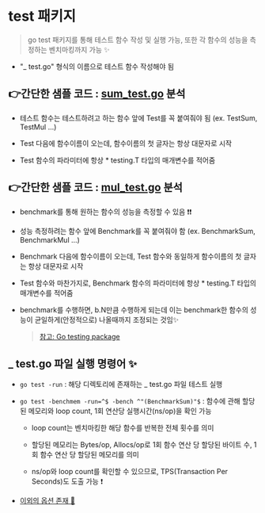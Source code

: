 # test 패키지
> go test 패키지를 통해 테스트 함수 작성 및 실행 가능, 또한 각 함수의 성능을 측정하는 벤치마킹까지 가능 ✨


+  "_ test.go" 형식의 이름으로 테스트 함수 작성해야 됨   

##  👉간단한 샘플 코드 : [sum_test.go](https://github.com/sujiny-tech/TIL/blob/main/programming/Golang/test/sum_test.go) **분석**    

   + 테스트 함수는 테스트하려고 하는 함수 앞에 Test를 꼭 붙여줘야 됨 (ex. TestSum, TestMul ...)    

   + Test 다음에 함수이름이 오는데, 함수이름의 첫 글자는 항상 대문자로 시작    

   + Test 함수의 파라미터에 항상 * testing.T 타입의 매개변수를 적어줌


## 👉간단한 샘플 코드 : [mul_test.go](https://github.com/sujiny-tech/TIL/blob/main/programming/Golang/test/mul_test.go) **분석**

   + benchmark를 통해 원하는 함수의 성능을 측정할 수 있음 ❗❗   

   + 성능 측정하려는 함수 앞에 Benchmark를 꼭 붙여줘야 함 (ex. BenchmarkSum, BenchmarkMul ...)

   + Benchmark 다음에 함수이름이 오는데, Test 함수와 동일하게 함수이름의 첫 글자는 항상 대문자로 시작

   + Test 함수와 마찬가지로, Benchmark 함수의 파라미터에 항상 * testing.T 타입의 매개변수를 적어줌
   
   + benchmark를 수행하면, b.N만큼 수행하게 되는데 이는 benchmark한 함수의 성능이 균일하게(안정적으로) 나올때까지 조정되는 것임✨
     > [참고: Go testing package](https://pkg.go.dev/testing#hdr-Benchmarks)

## **_ test.go 파일 실행 명령어** ✨

   + `go test -run` : 해당 디렉토리에 존재하는 _ test.go 파일 테스트 실행     

   + `go test -benchmem -run=^$ -bench ^"(BenchmarkSum)"$` : 함수에 관해 할당된 메모리와 loop count, 1회 연산당 실행시간(ns/op)을 확인 가능    

      + loop count는 벤치마킹한 해당 함수를 반복한 전체 횟수를 의미   

      + 할당된 메모리는 Bytes/op, Allocs/op로 1회 함수 연산 당 할당된 바이트 수, 1회 함수 연산 당 할당된 메모리를 의미    

      + ns/op와 loop count를 확인할 수 있으므로, TPS(Transaction Per Seconds)도 도출 가능 ❗

   + [이외의 옵션 존재 📄](https://pkg.go.dev/cmd/go/internal/test)
